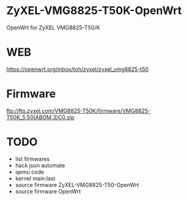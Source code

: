 # ZyXEL-VMG8825-T50K-OpenWrt
OpenWrt for ZyXEL VMG8825-T50/K

# WEB 
https://openwrt.org/inbox/toh/zyxel/zyxel_vmg8825-t50

# Firmware
ftp://ftp.zyxel.com/VMG8825-T50K/firmware/VMG8825-T50K_5.50(ABOM.3)C0.zip


# TODO
- list firmwares
- hack json automate
- qemu code
- kernel main:last
- source firmware ZyXEL-VMG8825-T50-OpenWrt
- source firmware OpenWrt
